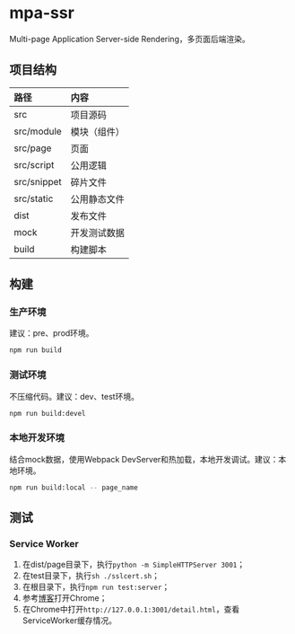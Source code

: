 # mpa-ssr

Multi-page Application Server-side Rendering，多页面后端渲染。

## 项目结构

路径 | 内容
:--- | :---
src | 项目源码
src/module | 模块（组件）
src/page | 页面
src/script | 公用逻辑
src/snippet | 碎片文件
src/static | 公用静态文件
dist | 发布文件
mock | 开发测试数据
build | 构建脚本

## 构建

### 生产环境

建议：pre、prod环境。

```bash
npm run build
```

### 测试环境

不压缩代码。建议：dev、test环境。

```bash
npm run build:devel
```

### 本地开发环境

结合mock数据，使用Webpack DevServer和热加载，本地开发调试。建议：本地环境。

```bash
npm run build:local -- page_name
```

## 测试

### Service Worker

1. 在dist/page目录下，执行`python -m SimpleHTTPServer 3001`；
1. 在test目录下，执行`sh ./sslcert.sh`；
1. 在根目录下，执行`npm run test:server`；
1. 参考[博客](http://deanhume.com/home/blogpost/testing-service-workers-locally-with-self-signed-certificates/10155)打开Chrome；
1. 在Chrome中打开`http://127.0.0.1:3001/detail.html`，查看ServiceWorker缓存情况。
